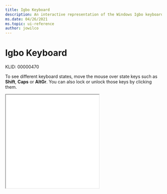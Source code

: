 ```yaml
---
title: Igbo Keyboard
description: An interactive representation of the Windows Igbo keyboard. To see different keyboard states, click or move the mouse over the state keys.
ms.date: 04/26/2021
ms.topic: ui-reference
author: jowilco
---
```


# Igbo Keyboard

KLID: 00000470

To see different keyboard states, move the mouse over state keys such as **Shift**, **Caps** or **AltGr**. You can also lock or unlock those keys by clicking them.

<iframe src="kbdibo.html" height="300"></iframe>
